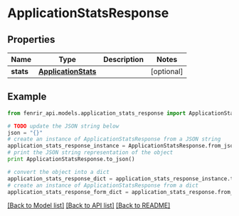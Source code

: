# ApplicationStatsResponse


## Properties

Name | Type | Description | Notes
------------ | ------------- | ------------- | -------------
**stats** | [**ApplicationStats**](ApplicationStats.md) |  | [optional] 

## Example

```python
from fenrir_api.models.application_stats_response import ApplicationStatsResponse

# TODO update the JSON string below
json = "{}"
# create an instance of ApplicationStatsResponse from a JSON string
application_stats_response_instance = ApplicationStatsResponse.from_json(json)
# print the JSON string representation of the object
print ApplicationStatsResponse.to_json()

# convert the object into a dict
application_stats_response_dict = application_stats_response_instance.to_dict()
# create an instance of ApplicationStatsResponse from a dict
application_stats_response_form_dict = application_stats_response.from_dict(application_stats_response_dict)
```
[[Back to Model list]](../README.md#documentation-for-models) [[Back to API list]](../README.md#documentation-for-api-endpoints) [[Back to README]](../README.md)


